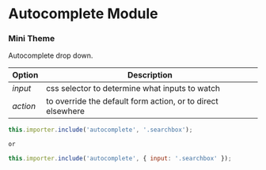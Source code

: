 # Autocomplete Module
### Mini Theme

Autocomplete drop down.

|Option|Description|
|------|-----------|
|*input*|css selector to determine what inputs to watch|
|*action*|to override the default form action, or to direct elsewhere|

```js
this.importer.include('autocomplete', '.searchbox');

or

this.importer.include('autocomplete', { input: '.searchbox' });
```
